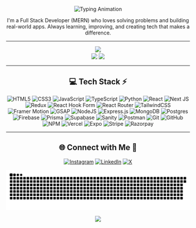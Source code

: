 <!-- Intro -->
<p align="center">
  <img src="https://readme-typing-svg.herokuapp.com?font=Fira+Code&size=30&pause=1000&color=a270f8&center=true&vCenter=true&width=600&lines=Hello+there!;I'm+Yash+Bhut" alt="Typing Animation" />
</p>
<p align="center">
  I'm a Full Stack Developer (MERN) who loves solving problems and building real-world apps. Always learning, improving, and creating tech that makes a difference.
</p>

---

<!-- Stats -->
<div align="center">
  <img src="https://github-readme-stats.vercel.app/api?username=Yashh1524&theme=aura&hide_border=true&include_all_commits=true&count_private=ture" width="55%" /> </br>
  <img src="https://github-readme-streak-stats.herokuapp.com/?user=Yashh1524&theme=aura&hide_border=true" width="50%" />
  <img src="https://github-readme-stats.vercel.app/api/top-langs/?username=Yashh1524&theme=aura&hide_border=true&include_all_commits=true&count_private=true&layout=compact" width="36%" /> </br>
</div>

---

<!-- Tech Stack -->
<div align="center">
  
## 💻 Tech Stack ⚡
![HTML5](https://img.shields.io/badge/html5-%23E34F26.svg?style=for-the-badge&logo=html5&logoColor=white)
![CSS3](https://img.shields.io/badge/css3-%231572B6.svg?style=for-the-badge&logo=css3&logoColor=white)
![JavaScript](https://img.shields.io/badge/javascript-%23323330.svg?style=for-the-badge&logo=javascript&logoColor=%23F7DF1E)
![TypeScript](https://img.shields.io/badge/typescript-%23007ACC.svg?style=for-the-badge&logo=typescript&logoColor=white)
![Python](https://img.shields.io/badge/python-3670A0?style=for-the-badge&logo=python&logoColor=ffdd54)
![React](https://img.shields.io/badge/react-%2320232a.svg?style=for-the-badge&logo=react&logoColor=%2361DAFB)
![Next JS](https://img.shields.io/badge/Next-black?style=for-the-badge&logo=next.js&logoColor=white)
![Redux](https://img.shields.io/badge/redux-%23593d88.svg?style=for-the-badge&logo=redux&logoColor=white)
![React Hook Form](https://img.shields.io/badge/React%20Hook%20Form-%23EC5990.svg?style=for-the-badge&logo=reacthookform&logoColor=white)
![React Router](https://img.shields.io/badge/React_Router-CA4245?style=for-the-badge&logo=react-router&logoColor=white)
![TailwindCSS](https://img.shields.io/badge/tailwindcss-%2338B2AC.svg?style=for-the-badge&logo=tailwind-css&logoColor=white)
![Framer Motion](https://img.shields.io/badge/Framer%20Motion-0055FF?style=for-the-badge&logo=framer&logoColor=white)
![GSAP](https://img.shields.io/badge/GSAP-88CE02?style=for-the-badge&logo=greensock&logoColor=white)
![NodeJS](https://img.shields.io/badge/node.js-6DA55F?style=for-the-badge&logo=node.js&logoColor=white)
![Express.js](https://img.shields.io/badge/express.js-%23404d59.svg?style=for-the-badge&logo=express&logoColor=%2361DAFB)
![MongoDB](https://img.shields.io/badge/MongoDB-%234ea94b.svg?style=for-the-badge&logo=mongodb&logoColor=white)
![Postgres](https://img.shields.io/badge/postgres-%23316192.svg?style=for-the-badge&logo=postgresql&logoColor=white)
![Firebase](https://img.shields.io/badge/firebase-a08021?style=for-the-badge&logo=firebase&logoColor=ffcd34)
![Prisma](https://img.shields.io/badge/Prisma-3982CE?style=for-the-badge&logo=Prisma&logoColor=white)
![Supabase](https://img.shields.io/badge/Supabase-3ECF8E?style=for-the-badge&logo=supabase&logoColor=white)
![Sanity](https://img.shields.io/badge/Sanity-FF4A3C?style=for-the-badge&logo=sanity&logoColor=white)
![Postman](https://img.shields.io/badge/Postman-FF6C37?style=for-the-badge&logo=postman&logoColor=white)
![Git](https://img.shields.io/badge/git-%23F05033.svg?style=for-the-badge&logo=git&logoColor=white)
![GitHub](https://img.shields.io/badge/github-%23121011.svg?style=for-the-badge&logo=github&logoColor=white)
![NPM](https://img.shields.io/badge/NPM-%23CB3837.svg?style=for-the-badge&logo=npm&logoColor=white)
![Vercel](https://img.shields.io/badge/vercel-%23000000.svg?style=for-the-badge&logo=vercel&logoColor=white)
![Expo](https://img.shields.io/badge/Expo-000020?style=for-the-badge&logo=expo&logoColor=white)
![Stripe](https://img.shields.io/badge/Stripe-008CDD?style=for-the-badge&logo=stripe&logoColor=white)
![Razorpay](https://img.shields.io/badge/Razorpay-02042B?style=for-the-badge&logo=razorpay&logoColor=white)


</div>

---

<!-- Social connections -->
<div align="center">

## 🌐 Connect with Me 🍬

[![Instagram](https://img.shields.io/badge/Instagram-%23E4405F.svg?logo=Instagram&logoColor=white)](https://www.instagram.com/dev.yashh1524/) [![LinkedIn](https://img.shields.io/badge/LinkedIn-%230077B5.svg?logo=linkedin&logoColor=white)](https://www.linkedin.com/in/yashh1524/) [![X](https://img.shields.io/badge/X-black.svg?logo=X&logoColor=white)](https://x.com/YaShh1524)

</div>


<picture>
  <source media="(prefers-color-scheme: dark)" srcset="https://raw.githubusercontent.com/Yashh1524/Yashh1524/output/github-snake-dark.svg" />
  <source media="(prefers-color-scheme: light)" srcset="https://raw.githubusercontent.com/Yashh1524/Yashh1524/output/github-snake.svg" />
  <img alt="github-snake" src="https://raw.githubusercontent.com/Yashh1524/Yashh1524/output/github-snake.svg" />
</picture>


<!-- Visit Counter -->
<div align="center">
  
  [![](https://visitcount.itsvg.in/api?id=Yashh1524&icon=10&color=6)](https://visitcount.itsvg.in)
</div>
